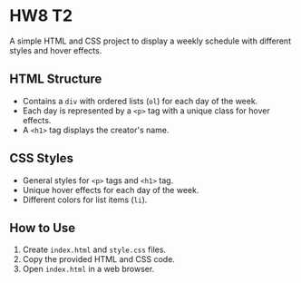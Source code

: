 # HW8 T2

A simple HTML and CSS project to display a weekly schedule with different styles and hover effects.

## HTML Structure

- Contains a `div` with ordered lists (`ol`) for each day of the week.
- Each day is represented by a `<p>` tag with a unique class for hover effects.
- A `<h1>` tag displays the creator's name.

## CSS Styles

- General styles for `<p>` tags and `<h1>` tag.
- Unique hover effects for each day of the week.
- Different colors for list items (`li`).

## How to Use

1. Create `index.html` and `style.css` files.
2. Copy the provided HTML and CSS code.
3. Open `index.html` in a web browser.




 
 
